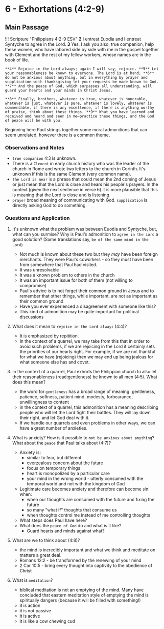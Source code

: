 # 6 - Exhortations (4:2-9)

## Main Passage

!!! Scripture "Philippians 4:2-9 ESV"
    **2** I entreat Euodia and I entreat Syntyche to agree in the Lord. **3** Yes, I ask you also, true companion, help these women, who have labored side by side with me in the gospel together with Clement and the rest of my fellow workers, whose names are in the book of life.  

    **4** Rejoice in the Lord always; again I will say, rejoice. **5** Let your reasonableness be known to everyone. The Lord is at hand; **6** do not be anxious about anything, but in everything by prayer and supplication with thanksgiving let your requests be made known to God. **7** And the peace of God, which surpasses all understanding, will guard your hearts and your minds in Christ Jesus.  

    **8** Finally, brothers, whatever is true, whatever is honorable, whatever is just, whatever is pure, whatever is lovely, whatever is commendable, if there is any excellence, if there is anything worthy of praise, think about these things. **9** What you have learned and received and heard and seen in me—practice these things, and the God of peace will be with you.  


Beginning here Paul strings together some moral admonitions that can seem unrelated, however there is a common theme.

### Observations and Notes
- `true companion` 4:3 is unknown.
- There is a `Clement` in early church history who was the leader of the church in Rome and wrote two letters to the church in Corinth. It's unknown if this is the same Clement (very common name).
- `the Lord is near` is a phrase that could mean the 2nd coming of Jesus or just mean that the Lord is close and hears his people's prayers. In the context (given the next sentence in verse 6) it is more plausible that this is meaning that the Lord is close and is listening.
- `prayer` broad meaning of communicating with God. `supplication` is directly asking God to do something.


### Questions and Application
1. It's unknown what the problem was between Euodia and Syntyche, but, what can you surmise? Why is Paul's admonition to `agree in the Lord` a good solution? (Some translations say, `be of the same mind in the Lord`)
    - Not much is known about these two but they *may* have been foreign merchants. They were Paul's coworkers - so they must have been from somewhere that Paul had visited.
    - It was unresolvable
    - It was a known problem to others in the church
    - It was an important issue for both of them (not willing to compromise)
    - Paul's advice is to not forget their common ground in Jesus and to remember that other things, while important, are not as important as their common ground.
    - Have you ever experienced a disagreement with someone like this? 
    - This kind of admonition may be quite important for political discussions

2. What does it mean to `rejoice in the Lord always` (4:4)?
    - It is emphasized by repitition.
    - In the context of a quarrel, we may take from this that in order to avoid such problems, if we are rejoicing in the Lord it certainly sets the priorities of our hearts right. For example, if we are not thankful for what we have (rejoicing) then we may end up being jealous for what someone else has and covet.

3. In the context of a quarrel, Paul exhorts the Philippian church to also let their reasonableness (read:gentleness) be known to all men (4:5). What does this mean?
    - the word for `gentleness` has a broad range of meaning: gentleness, patience, softness, patient mind, modesty, forbearance, unwillingness to content
    - in the context of a quarrel, this admonition has a meaning describing people who will let the Lord fight their battles. They will lay down their right, and let God deal with it. 
    - If we handle our quarrels and even problems in other ways, we can have a great number of anxieties.

4. What is anxiety? How is it possible to `not be anxious about anything`? What about the `peace` that Paul talks about (4:7)?
    - Anxiety is:
        - similar to fear, but different
        - overzealous concern about the future
        - focus on temporary things
        - heart is monopolized by a particular care
        - your mind in the wrong world - utterly consumed with the temporal world and not with the kingdom of God
    - Legitimate care becomes anxiety and therefore can become sin when:
        - when our thoughts are consumed with the future and fixing the future
        - so many "what if" thoughts that consume us
        - when thoughts control me instead of me controlling thoughts
    - What steps does Paul have here?
    - What does the `peace of God` do and what is it like?
        - Guard hearts and minds against what?

5. What are we to think about (4:8)?
    - the mind is incredibly important and what we think and meditate on matters a great deal.
    - Romans 12:2 - be transformed by the renewing of your mind
    - 2 Cor 10:5 - bring every thought into captivity to the obedience of Christ

6. What is `meditation`?
    - biblical meditation is not an emptying of the mind. Many have concluded that eastern meditation style of emptying the mind is spiritually dangers (because it will be filled with something!)
    - it is action
    - it is not passive
    - it is active
    - it is like a cow chewing cud
  
